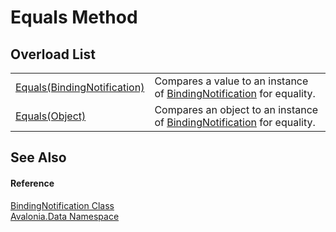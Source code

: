 # Equals Method


## Overload List
<table>
<tr>
<td><a href="M_Avalonia_Data_BindingNotification_Equals">Equals(BindingNotification)</a></td>
<td>Compares a value to an instance of <a href="T_Avalonia_Data_BindingNotification">BindingNotification</a> for equality.</td>
</tr>
<tr>
<td><a href="M_Avalonia_Data_BindingNotification_Equals_1">Equals(Object)</a></td>
<td>Compares an object to an instance of <a href="T_Avalonia_Data_BindingNotification">BindingNotification</a> for equality.</td>
</tr>
</table>

## See Also


#### Reference
<a href="T_Avalonia_Data_BindingNotification">BindingNotification Class</a>  
<a href="N_Avalonia_Data">Avalonia.Data Namespace</a>  
